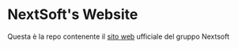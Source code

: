 # NextSoft's Website
Questa è la repo contenente il [sito web](https://nextsoftpd.github.io) ufficiale del gruppo Nextsoft
